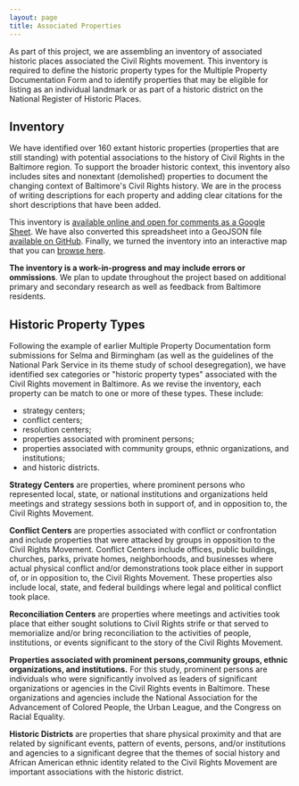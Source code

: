 ```yaml
---
layout: page
title: Associated Properties
---
```


As part of this project, we are assembling an inventory of associated historic places associated the Civil Rights movement. This inventory is required to define the historic property types for the Multiple Property Documentation Form and to identify properties that may be eligible for listing as an individual landmark or as part of a historic district on the National Register of Historic Places.

## Inventory

We have identified over 160 extant historic properties (properties that are still standing) with potential associations to the history of Civil Rights in the Baltimore region. To support the broader historic context, this inventory also includes sites and nonextant (demolished) properties to document the changing context of Baltimore's Civil Rights history. We are in the process of writing descriptions for each property and adding clear citations for the short descriptions that have been added.

This inventory is  <a href="https://docs.google.com/spreadsheets/d/1tYRFKry3eg_zNDWcC4KTYZnx_R-1DiccaM3_44BTne0/edit?usp=sharing">available online and open for comments as a Google Sheet</a>. We have also converted this spreadsheet into a GeoJSON file <a href="https://github.com/baltimoreheritage/baltimore-geojson">available on GitHub</a>. Finally, we turned the inventory into an interactive map that you can <a href="{{ site.baseurl }}/map">browse here</a>.

<p class="message"><strong>The inventory is a work-in-progress and may include errors or ommissions</strong>. We plan to update throughout the project based on additional primary and secondary research as well as feedback from Baltimore residents.
</p>


## Historic Property Types

Following the example of earlier Multiple Property Documentation form submissions for Selma and Birmingham (as well as the guidelines of the National Park Service in its theme study of school desegregation), we have identified sex categories or "historic property types" associated with the Civil Rights movement in Baltimore. As we revise the inventory, each property can be match to one or more of these types. These include:

- strategy centers;
- conflict centers;
- resolution centers;
- properties associated with prominent persons;
- properties associated with community groups, ethnic organizations, and institutions;
- and historic districts.

**Strategy Centers** are properties, where prominent persons who represented local, state, or national institutions and organizations held meetings and strategy sessions both in support of, and in opposition to, the Civil Rights Movement.

**Conflict Centers** are properties associated with conflict or confrontation and include properties that were attacked by groups in opposition to the Civil Rights Movement. Conflict Centers include offices, public buildings, churches, parks, private homes, neighborhoods, and businesses where actual physical conflict and/or demonstrations took place either in support of, or in opposition to, the Civil Rights Movement. These properties also include local, state, and federal buildings where legal and political conflict took place.

**Reconciliation Centers** are properties where meetings and activities took place that either sought solutions to Civil Rights strife or that served to memorialize and/or bring reconciliation to the activities of people, institutions, or events significant to the story of the Civil Rights Movement.

**Properties associated with prominent persons,community groups, ethnic organizations, and institutions.** For this study, prominent persons are individuals who were significantly involved as leaders of significant organizations or agencies in the Civil Rights events in Baltimore. These organizations and agencies include the National Association for the Advancement of Colored People, the Urban League, and the Congress on Racial Equality.

**Historic Districts** are properties that share physical proximity and that are related by significant events, pattern of events, persons, and/or institutions and agencies to a significant degree that the themes of social history and African American ethnic identity related to the Civil Rights Movement are important associations with the historic district.
